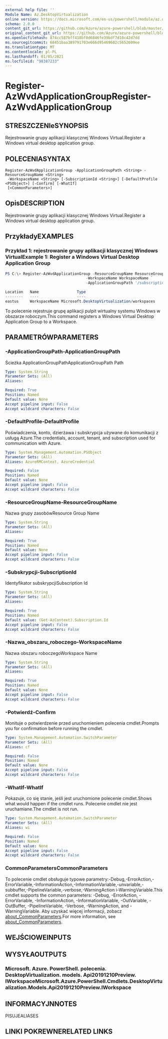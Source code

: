 ```yaml
---
external help file: ''
Module Name: Az.DesktopVirtualization
online version: https://docs.microsoft.com/en-us/powershell/module/az.desktopvirtualization/register-azwvdapplicationgroup
schema: 2.0.0
content_git_url: https://github.com/Azure/azure-powershell/blob/master/src/DesktopVirtualization/help/Register-AzWvdApplicationGroup.md
original_content_git_url: https://github.com/Azure/azure-powershell/blob/master/src/DesktopVirtualization/help/Register-AzWvdApplicationGroup.md
ms.openlocfilehash: 874cc587bff418bf0d6846fe39bdf7d10c42d7dd
ms.sourcegitcommit: 68451baa389791703e666d95469602c5652609ee
ms.translationtype: MT
ms.contentlocale: pl-PL
ms.lasthandoff: 01/05/2021
ms.locfileid: "98387233"
---
```

# <span data-ttu-id="32603-101">Register-AzWvdApplicationGroup</span><span class="sxs-lookup"><span data-stu-id="32603-101">Register-AzWvdApplicationGroup</span></span>

## <span data-ttu-id="32603-102">STRESZCZENIe</span><span class="sxs-lookup"><span data-stu-id="32603-102">SYNOPSIS</span></span>
<span data-ttu-id="32603-103">Rejestrowanie grupy aplikacji klasycznej Windows Virtual.</span><span class="sxs-lookup"><span data-stu-id="32603-103">Register a Windows virtual desktop application group.</span></span>

## <span data-ttu-id="32603-104">POLECENIA</span><span class="sxs-lookup"><span data-stu-id="32603-104">SYNTAX</span></span>

```
Register-AzWvdApplicationGroup -ApplicationGroupPath <String> -ResourceGroupName <String>
 -WorkspaceName <String> [-SubscriptionId <String>] [-DefaultProfile <PSObject>] [-Confirm] [-WhatIf]
 [<CommonParameters>]
```

## <span data-ttu-id="32603-105">Opis</span><span class="sxs-lookup"><span data-stu-id="32603-105">DESCRIPTION</span></span>
<span data-ttu-id="32603-106">Rejestrowanie grupy aplikacji klasycznej Windows Virtual.</span><span class="sxs-lookup"><span data-stu-id="32603-106">Register a Windows virtual desktop application group.</span></span>

## <span data-ttu-id="32603-107">Przykłady</span><span class="sxs-lookup"><span data-stu-id="32603-107">EXAMPLES</span></span>

### <span data-ttu-id="32603-108">Przykład 1: rejestrowanie grupy aplikacji klasycznej Windows Virtual</span><span class="sxs-lookup"><span data-stu-id="32603-108">Example 1: Register a Windows Virtual Desktop Application Group</span></span>
```powershell
PS C:\> Register-AzWvdApplicationGroup -ResourceGroupName ResourceGroupName `
                                    -WorkspaceName WorkspaceName `
                                    -ApplicationGroupPath '/subscriptions/SubscriptionId/resourceGroups/ResourceGroupName/providers/Microsoft.DesktopVirtualization/applicationGroups/ApplicationGroupName'

Location   Name                 Type
--------   ----                 ----
eastus     WorkspaceName Microsoft.DesktopVirtualization/workspaces
```

<span data-ttu-id="32603-109">To polecenie rejestruje grupę aplikacji pulpit wirtualny systemu Windows w obszarze roboczym.</span><span class="sxs-lookup"><span data-stu-id="32603-109">This command registers a Windows Virtual Desktop Application Group to a Workspace.</span></span>

## <span data-ttu-id="32603-110">PARAMETRÓW</span><span class="sxs-lookup"><span data-stu-id="32603-110">PARAMETERS</span></span>

### <span data-ttu-id="32603-111">-ApplicationGroupPath</span><span class="sxs-lookup"><span data-stu-id="32603-111">-ApplicationGroupPath</span></span>
<span data-ttu-id="32603-112">Ścieżka ApplicationGroupPath</span><span class="sxs-lookup"><span data-stu-id="32603-112">ApplicationGroupPath Path</span></span>

```yaml
Type: System.String
Parameter Sets: (All)
Aliases:

Required: True
Position: Named
Default value: None
Accept pipeline input: False
Accept wildcard characters: False
```

### <span data-ttu-id="32603-113">-DefaultProfile</span><span class="sxs-lookup"><span data-stu-id="32603-113">-DefaultProfile</span></span>
<span data-ttu-id="32603-114">Poświadczenia, konto, dzierżawa i subskrypcja używane do komunikacji z usługą Azure.</span><span class="sxs-lookup"><span data-stu-id="32603-114">The credentials, account, tenant, and subscription used for communication with Azure.</span></span>

```yaml
Type: System.Management.Automation.PSObject
Parameter Sets: (All)
Aliases: AzureRMContext, AzureCredential

Required: False
Position: Named
Default value: None
Accept pipeline input: False
Accept wildcard characters: False
```

### <span data-ttu-id="32603-115">-ResourceGroupName</span><span class="sxs-lookup"><span data-stu-id="32603-115">-ResourceGroupName</span></span>
<span data-ttu-id="32603-116">Nazwa grupy zasobów</span><span class="sxs-lookup"><span data-stu-id="32603-116">Resource Group Name</span></span>

```yaml
Type: System.String
Parameter Sets: (All)
Aliases:

Required: True
Position: Named
Default value: None
Accept pipeline input: False
Accept wildcard characters: False
```

### <span data-ttu-id="32603-117">-Subskrypcji</span><span class="sxs-lookup"><span data-stu-id="32603-117">-SubscriptionId</span></span>
<span data-ttu-id="32603-118">Identyfikator subskrypcji</span><span class="sxs-lookup"><span data-stu-id="32603-118">Subscription Id</span></span>

```yaml
Type: System.String
Parameter Sets: (All)
Aliases:

Required: True
Position: Named
Default value: (Get-AzContext).Subscription.Id
Accept pipeline input: False
Accept wildcard characters: False
```

### <span data-ttu-id="32603-119">-Nazwa_obszaru_roboczego</span><span class="sxs-lookup"><span data-stu-id="32603-119">-WorkspaceName</span></span>
<span data-ttu-id="32603-120">Nazwa obszaru roboczego</span><span class="sxs-lookup"><span data-stu-id="32603-120">Workspace Name</span></span>

```yaml
Type: System.String
Parameter Sets: (All)
Aliases:

Required: True
Position: Named
Default value: None
Accept pipeline input: False
Accept wildcard characters: False
```

### <span data-ttu-id="32603-121">-Potwierdź</span><span class="sxs-lookup"><span data-stu-id="32603-121">-Confirm</span></span>
<span data-ttu-id="32603-122">Monituje o potwierdzenie przed uruchomieniem polecenia cmdlet.</span><span class="sxs-lookup"><span data-stu-id="32603-122">Prompts you for confirmation before running the cmdlet.</span></span>

```yaml
Type: System.Management.Automation.SwitchParameter
Parameter Sets: (All)
Aliases: cf

Required: False
Position: Named
Default value: None
Accept pipeline input: False
Accept wildcard characters: False
```

### <span data-ttu-id="32603-123">-WhatIf</span><span class="sxs-lookup"><span data-stu-id="32603-123">-WhatIf</span></span>
<span data-ttu-id="32603-124">Pokazuje, co się stanie, jeśli jest uruchomione polecenie cmdlet.</span><span class="sxs-lookup"><span data-stu-id="32603-124">Shows what would happen if the cmdlet runs.</span></span>
<span data-ttu-id="32603-125">Polecenie cmdlet nie jest uruchamiane.</span><span class="sxs-lookup"><span data-stu-id="32603-125">The cmdlet is not run.</span></span>

```yaml
Type: System.Management.Automation.SwitchParameter
Parameter Sets: (All)
Aliases: wi

Required: False
Position: Named
Default value: None
Accept pipeline input: False
Accept wildcard characters: False
```

### <span data-ttu-id="32603-126">CommonParameters</span><span class="sxs-lookup"><span data-stu-id="32603-126">CommonParameters</span></span>
<span data-ttu-id="32603-127">To polecenie cmdlet obsługuje typowe parametry:-Debug,-ErrorAction,-ErrorVariable,-InformationAction,-InformationVariable,-unvariable,-subbuffer,-PipelineVariable,-verbose,-WarningAction i-WarningVariable.</span><span class="sxs-lookup"><span data-stu-id="32603-127">This cmdlet supports the common parameters: -Debug, -ErrorAction, -ErrorVariable, -InformationAction, -InformationVariable, -OutVariable, -OutBuffer, -PipelineVariable, -Verbose, -WarningAction, and -WarningVariable.</span></span> <span data-ttu-id="32603-128">Aby uzyskać więcej informacji, zobacz [about_CommonParameters](http://go.microsoft.com/fwlink/?LinkID=113216).</span><span class="sxs-lookup"><span data-stu-id="32603-128">For more information, see [about_CommonParameters](http://go.microsoft.com/fwlink/?LinkID=113216).</span></span>

## <span data-ttu-id="32603-129">WEJŚCIOWE</span><span class="sxs-lookup"><span data-stu-id="32603-129">INPUTS</span></span>

## <span data-ttu-id="32603-130">WYSYŁA</span><span class="sxs-lookup"><span data-stu-id="32603-130">OUTPUTS</span></span>

### <span data-ttu-id="32603-131">Microsoft. Azure. PowerShell. polecenia. DesktopVirtualization. models. Api20191210Preview. IWorkspace</span><span class="sxs-lookup"><span data-stu-id="32603-131">Microsoft.Azure.PowerShell.Cmdlets.DesktopVirtualization.Models.Api20191210Preview.IWorkspace</span></span>

## <span data-ttu-id="32603-132">INFORMACYJN</span><span class="sxs-lookup"><span data-stu-id="32603-132">NOTES</span></span>

<span data-ttu-id="32603-133">PISUJE</span><span class="sxs-lookup"><span data-stu-id="32603-133">ALIASES</span></span>

## <span data-ttu-id="32603-134">LINKI POKREWNE</span><span class="sxs-lookup"><span data-stu-id="32603-134">RELATED LINKS</span></span>


